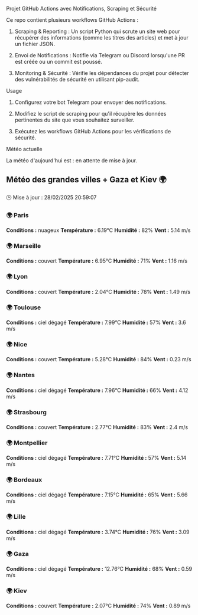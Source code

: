 Projet GitHub Actions avec Notifications, Scraping et Sécurité

Ce repo contient plusieurs workflows GitHub Actions :

1. Scraping & Reporting : Un script Python qui scrute un site web pour récupérer des informations (comme les titres des articles) et met à jour un fichier JSON.


2. Envoi de Notifications : Notifie via Telegram ou Discord lorsqu'une PR est créée ou un commit est poussé.


3. Monitoring & Sécurité : Vérifie les dépendances du projet pour détecter des vulnérabilités de sécurité en utilisant pip-audit.



Usage

1. Configurez votre bot Telegram pour envoyer des notifications.


2. Modifiez le script de scraping pour qu'il récupère les données pertinentes du site que vous souhaitez surveiller.


3. Exécutez les workflows GitHub Actions pour les vérifications de sécurité.



Météo actuelle

<!-- METEO_START -->La météo d'aujourd'hui est : en attente de mise à jour.


## Météo des grandes villes + Gaza et Kiev 🌍
🕒 Mise à jour : 28/02/2025 20:59:07

### 🌍 Paris
**Conditions :** nuageux
**Température :** 6.19°C
**Humidité :** 82%
**Vent :** 5.14 m/s

### 🌍 Marseille
**Conditions :** couvert
**Température :** 6.95°C
**Humidité :** 71%
**Vent :** 1.16 m/s

### 🌍 Lyon
**Conditions :** couvert
**Température :** 2.04°C
**Humidité :** 78%
**Vent :** 1.49 m/s

### 🌍 Toulouse
**Conditions :** ciel dégagé
**Température :** 7.99°C
**Humidité :** 57%
**Vent :** 3.6 m/s

### 🌍 Nice
**Conditions :** couvert
**Température :** 5.28°C
**Humidité :** 84%
**Vent :** 0.23 m/s

### 🌍 Nantes
**Conditions :** ciel dégagé
**Température :** 7.96°C
**Humidité :** 66%
**Vent :** 4.12 m/s

### 🌍 Strasbourg
**Conditions :** couvert
**Température :** 2.77°C
**Humidité :** 83%
**Vent :** 2.4 m/s

### 🌍 Montpellier
**Conditions :** ciel dégagé
**Température :** 7.71°C
**Humidité :** 57%
**Vent :** 5.14 m/s

### 🌍 Bordeaux
**Conditions :** ciel dégagé
**Température :** 7.15°C
**Humidité :** 65%
**Vent :** 5.66 m/s

### 🌍 Lille
**Conditions :** ciel dégagé
**Température :** 3.74°C
**Humidité :** 76%
**Vent :** 3.09 m/s

### 🌍 Gaza
**Conditions :** ciel dégagé
**Température :** 12.76°C
**Humidité :** 68%
**Vent :** 0.59 m/s

### 🌍 Kiev
**Conditions :** couvert
**Température :** 2.07°C
**Humidité :** 74%
**Vent :** 0.89 m/s


<!-- METEO_END -->
